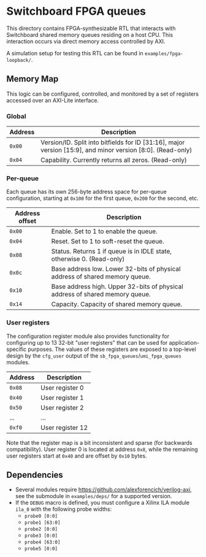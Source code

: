 # Switchboard FPGA queues

This directory contains FPGA-synthesizable RTL that interacts with Switchboard
shared memory queues residing on a host CPU. This interaction occurs via direct
memory access controlled by AXI.

A simulation setup for testing this RTL can be found in `examples/fpga-loopback/`.

## Memory Map

This logic can be configured, controlled, and monitored by a set of registers
accessed over an AXI-Lite interface.

### Global

| **Address** | **Description** |
|-------------|-----------------|
| `0x00`       | Version/ID. Split into bitfields for ID [31:16], major version [15:9], and minor version [8:0]. (Read-only) |
| `0x04`       | Capability. Currently returns all zeros. (Read-only) |

### Per-queue

Each queue has its own 256-byte address space for per-queue configuration,
starting at `0x100` for the first queue, `0x200` for the second, etc.

| **Address offset** | **Description** |
|--------------------|-----------------|
| `0x00`             | Enable. Set to 1 to enable the queue. |
| `0x04`             | Reset. Set to 1 to soft-reset the queue. |
| `0x08`             | Status. Returns 1 if queue is in IDLE state, otherwise 0. (Read-only) |
| `0x0c`             | Base address low. Lower 32-bits of physical address of shared memory queue. |
| `0x10`             | Base address high. Upper 32-bits of physical address of shared memory queue. |
| `0x14`             | Capacity. Capacity of shared memory queue. |

### User registers

The configuration register module also provides functionality for configuring up to 13 32-bit "user
registers" that can be used for application-specific purposes. The values of these registers are
exposed to a top-level design by the `cfg_user` output of the `sb_fpga_queues`/`umi_fpga_queues`
modules.

| **Address** | **Description**  |
|-------------|------------------|
| `0x08`      | User register 0  |
| `0x40`      | User register 1  |
| `0x50`      | User register 2  |
| ...         | ...              |
| `0xf0`      | User register 12 |

Note that the register map is a bit inconsistent and sparse (for backwards compatibility). User
register 0 is located at address `0x8`, while the remaining user registers start at `0x40` and are
offset by `0x10` bytes.

## Dependencies

- Several modules require https://github.com/alexforencich/verilog-axi, see the submodule in `examples/deps/` for a supported version.
- If the `DEBUG` macro is defined, you must configure a Xilinx ILA module `ila_0` with the following probe widths:
    - `probe0 [0:0]`
    - `probe1 [63:0]`
    - `probe2 [0:0]`
    - `probe3 [0:0]`
    - `probe4 [63:0]`
    - `probe5 [0:0]`
